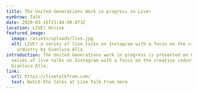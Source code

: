```yaml
---
title: The United Generations Work in progress on Live!
eyebrow: Talk
date: 2020-03-16T21:44:00.873Z
location: LIVE! Online
featured_image:
  image: /assets/uploads/live.jpg
  alt: LIVE! a series of live talks on Instagram with a focus on the creative
    industry by Gianluca Alla
introduction: The United Generations work in progress is presented on LIVE! a
  series of live talks on Instagram with a focus on the creative industry by
  Gianluca Alla.
link:
  url: https://livetalkfrom.com/
  text: Watch the talks at Live Talk From here
---
```

